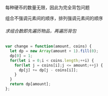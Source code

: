 每种硬币的数量无限，因此为完全背包问题

组合不强调元素间的顺序，排列强调元素间的顺序

###### 求组合数即先遍历物品，再遍历背包

```javascript
var change = function(amount, coins) {
  let dp = new Array(amount + 1).fill(0);
  dp[0] = 1;
  for(let i = 0;i < coins.length;++i) {
    for(let j = coins[i];j <= amount;++j) {
      dp[j] += dp[j - coins[i]];
    }
  }
  return dp[amount];
};
```